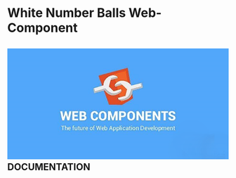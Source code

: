 <!-- White Number Balls Component Documentation -->

# **White Number Balls Web-Component**

## ![Alt Text](../../../../../../../public/images/web-components-future700X350.png)**DOCUMENTATION**
